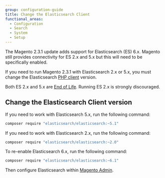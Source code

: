 ```yaml
---
group: configuration-guide
title: Change the Elasticsearch Client
functional_areas:
  - Configuration
  - Search
  - System
  - Setup
---
```


The Magento 2.3.1 update adds support for Elasticsearch (ES) 6.x.
Magento still provides connectivity for ES 2.x and 5.x but this will need to be specifically enabled.

If you need to run Magento 2.3.1 with Elasticsearch 2.x or 5.x, you must change the Elasticsearch [PHP client][] version.

Both ES 2.x and 5.x are [End of Life][].
Running ES 2.x is strongly discouraged.

## Change the Elasticsearch Client version

If you need to work with Elasticsearch 5.x, run the following command:

```bash
composer require "elasticsearch/elasticsearch:~5.1"
```

If you need to work with Elasticsearch 2.x, run the following command:

```bash
composer require "elasticsearch/elasticsearch:~2.0"
```

To re-enable Elasticsearch 6.x, run the following command:

```bash
composer require "elasticsearch/elasticsearch:~6.1"
```

Then configure Elasticsearch within [Magento Admin][].

<!-- Link Definitions -->

[End of Life]: https://www.elastic.co/support/eol
[PHP client]: https://github.com/elastic/elasticsearch-php
[Magento Admin]: https://docs.magento.com/m2/ee/user_guide/catalog/search-elasticsearch.html
